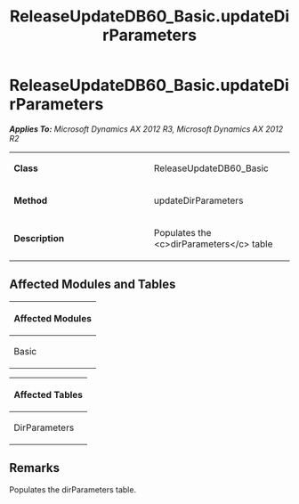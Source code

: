 ﻿---
title: ReleaseUpdateDB60_Basic.updateDirParameters
TOCTitle: ReleaseUpdateDB60_Basic.updateDirParameters
ms:assetid: 35a30e6a-7aed-8b44-7ab8-92eff4fa4e70
ms:mtpsurl: https://msdn.microsoft.com/en-us/library/JJ685153(v=AX.60)
ms:contentKeyID: 49707606
ms.date: 05/18/2015
mtps_version: v=AX.60
---

# ReleaseUpdateDB60\_Basic.updateDirParameters 


_**Applies To:** Microsoft Dynamics AX 2012 R3, Microsoft Dynamics AX 2012 R2_

<table>
<colgroup>
<col style="width: 50%" />
<col style="width: 50%" />
</colgroup>
<tbody>
<tr class="odd">
<td><p><strong>Class</strong></p></td>
<td><p>ReleaseUpdateDB60_Basic</p></td>
</tr>
<tr class="even">
<td><p><strong>Method</strong></p></td>
<td><p>updateDirParameters</p></td>
</tr>
<tr class="odd">
<td><p><strong>Description</strong></p></td>
<td><p>Populates the &lt;c&gt;dirParameters&lt;/c&gt; table</p></td>
</tr>
</tbody>
</table>


## Affected Modules and Tables

<table>
<colgroup>
<col style="width: 100%" />
</colgroup>
<thead>
<tr class="header">
<th><p>Affected Modules</p></th>
</tr>
</thead>
<tbody>
<tr class="odd">
<td><p>Basic</p></td>
</tr>
</tbody>
</table>


<table>
<colgroup>
<col style="width: 100%" />
</colgroup>
<thead>
<tr class="header">
<th><p>Affected Tables</p></th>
</tr>
</thead>
<tbody>
<tr class="odd">
<td><p>DirParameters</p></td>
</tr>
</tbody>
</table>


## Remarks

Populates the dirParameters table.

  


